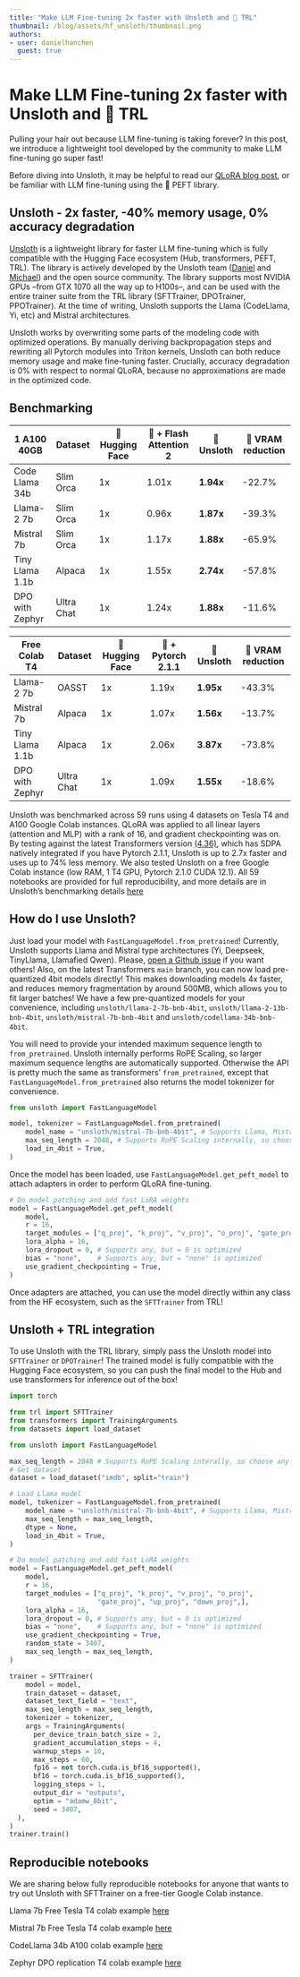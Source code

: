 ```yaml
---
title: "Make LLM Fine-tuning 2x faster with Unsloth and 🤗 TRL"
thumbnail: /blog/assets/hf_unsloth/thumbnail.png
authors:
- user: danielhanchen
  guest: true
---
```


# Make LLM Fine-tuning 2x faster with Unsloth and 🤗 TRL

Pulling your hair out because LLM fine-tuning is taking forever? In this post, we introduce a lightweight tool developed by the community to make LLM fine-tuning go super fast!

Before diving into Unsloth, it may be helpful to read our [QLoRA blog post](https://huggingface.co/blog/4bit-transformers-bitsandbytes), or be familiar with LLM fine-tuning using the 🤗 PEFT library.

## Unsloth - 2x faster, -40% memory usage, 0% accuracy degradation

[Unsloth](https://github.com/unslothai/unsloth) is a lightweight library for faster LLM fine-tuning which is fully compatible with the Hugging Face ecosystem (Hub, transformers, PEFT, TRL). The library is actively developed by the Unsloth team ([Daniel](https://huggingface.co/danielhanchen) and [Michael](https://github.com/shimmyshimmer)) and the open source community. The library supports most NVIDIA GPUs –from GTX 1070 all the way up to H100s–, and can be used with the entire trainer suite from the TRL library (SFTTrainer, DPOTrainer, PPOTrainer). At the time of writing, Unsloth supports the Llama (CodeLlama, Yi, etc) and Mistral architectures.

Unsloth works by overwriting some parts of the modeling code with optimized operations. By manually deriving backpropagation steps and rewriting all Pytorch modules into Triton kernels, Unsloth can both reduce memory usage and make fine-tuning faster. Crucially, accuracy degradation is 0% with respect to normal QLoRA, because no approximations are made in the optimized code.

## Benchmarking

| 1 A100 40GB     | Dataset   | 🤗 Hugging Face | 🤗 + Flash Attention 2 | 🦥 Unsloth     | 🦥 VRAM reduction |
|-----------------|-----------|------------------|------------------------|-----------------|-------------------|
| Code Llama 34b  | Slim Orca | 1x               | 1.01x                  | **1.94x**       | -22.7%            |
| Llama-2 7b      | Slim Orca | 1x               | 0.96x                  | **1.87x**       | -39.3%            |
| Mistral 7b      | Slim Orca | 1x               | 1.17x                  | **1.88x**       | -65.9%            |
| Tiny Llama 1.1b | Alpaca    | 1x               | 1.55x                  | **2.74x**       | -57.8%            |
| DPO with Zephyr | Ultra Chat| 1x               | 1.24x                  | **1.88x**       | -11.6%            |

| Free Colab T4   | Dataset   | 🤗 Hugging Face | 🤗 + Pytorch 2.1.1     | 🦥 Unsloth     | 🦥 VRAM reduction |
|-----------------|-----------|------------------|------------------------|-----------------|-------------------|
| Llama-2 7b      | OASST     | 1x               | 1.19x                  | **1.95x**       | -43.3%            |
| Mistral 7b      | Alpaca    | 1x               | 1.07x                  | **1.56x**       | -13.7%            |
| Tiny Llama 1.1b | Alpaca    | 1x               | 2.06x                  | **3.87x**       | -73.8%            |
| DPO with Zephyr | Ultra Chat| 1x               | 1.09x                  | **1.55x**       | -18.6%            |

Unsloth was benchmarked across 59 runs using 4 datasets on Tesla T4 and A100 Google Colab instances. QLoRA was applied to all linear layers (attention and MLP) with a rank of 16, and gradient checkpointing was on. By testing against the latest Transformers version [(4.36)](https://github.com/huggingface/transformers/releases/tag/v4.36.0), which has SDPA natively integrated if you have Pytorch 2.1.1, Unsloth is up to 2.7x faster and uses up to 74% less memory. We also tested Unsloth on a free Google Colab instance (low RAM, 1 T4 GPU, Pytorch 2.1.0 CUDA 12.1). All 59 notebooks are provided for full reproducibility, and more details are in Unsloth’s benchmarking details [here](https://unsloth.ai/blog/mistral-benchmark)

## How do I use Unsloth?

Just load your model with `FastLanguageModel.from_pretrained`! Currently, Unsloth supports Llama and Mistral type architectures (Yi, Deepseek, TinyLlama, Llamafied Qwen). Please, [open a Github issue](https://github.com/unslothai/unsloth) if you want others! Also, on the latest Transformers `main` branch, you can now load pre-quantized 4bit models directly! This makes downloading models 4x faster, and reduces memory fragmentation by around 500MB, which allows you to fit larger batches! We have a few pre-quantized models for your convenience, including `unsloth/llama-2-7b-bnb-4bit`, `unsloth/llama-2-13b-bnb-4bit`, `unsloth/mistral-7b-bnb-4bit` and `unsloth/codellama-34b-bnb-4bit`.

You will need to provide your intended maximum sequence length to `from_pretrained`. Unsloth internally performs RoPE Scaling, so larger maximum sequence lengths are automatically supported. Otherwise the API is pretty much the same as transformers’ `from_pretrained`, except that `FastLanguageModel.from_pretrained` also returns the model tokenizer for convenience.

```python
from unsloth import FastLanguageModel

model, tokenizer = FastLanguageModel.from_pretrained(
    model_name = "unsloth/mistral-7b-bnb-4bit", # Supports Llama, Mistral - replace this!
    max_seq_length = 2048, # Supports RoPE Scaling internally, so choose any!
    load_in_4bit = True,
)
```

Once the model has been loaded, use `FastLanguageModel.get_peft_model` to attach adapters in order to perform QLoRA fine-tuning.

```python
# Do model patching and add fast LoRA weights
model = FastLanguageModel.get_peft_model(
    model,
    r = 16,
    target_modules = ["q_proj", "k_proj", "v_proj", "o_proj", "gate_proj", "up_proj", "down_proj"],
    lora_alpha = 16,
    lora_dropout = 0, # Supports any, but = 0 is optimized
    bias = "none",    # Supports any, but = "none" is optimized
    use_gradient_checkpointing = True,
)
```

Once adapters are attached, you can use the model directly within any class from the HF ecosystem, such as the `SFTTrainer` from TRL!

## Unsloth + TRL integration

To use Unsloth with the TRL library, simply pass the Unsloth model into `SFTTrainer` or `DPOTrainer`! The trained model is fully compatible with the Hugging Face ecosystem, so you can push the final model to the Hub and use transformers for inference out of the box!

```python
import torch

from trl import SFTTrainer
from transformers import TrainingArguments
from datasets import load_dataset

from unsloth import FastLanguageModel

max_seq_length = 2048 # Supports RoPE Scaling interally, so choose any!
# Get dataset
dataset = load_dataset("imdb", split="train")

# Load Llama model
model, tokenizer = FastLanguageModel.from_pretrained(
    model_name = "unsloth/mistral-7b-bnb-4bit", # Supports Llama, Mistral - replace this!
    max_seq_length = max_seq_length,
    dtype = None,
    load_in_4bit = True,
)

# Do model patching and add fast LoRA weights
model = FastLanguageModel.get_peft_model(
    model,
    r = 16,
    target_modules = ["q_proj", "k_proj", "v_proj", "o_proj",
                      "gate_proj", "up_proj", "down_proj",],
    lora_alpha = 16,
    lora_dropout = 0, # Supports any, but = 0 is optimized
    bias = "none",    # Supports any, but = "none" is optimized
    use_gradient_checkpointing = True,
    random_state = 3407,
    max_seq_length = max_seq_length,
)

trainer = SFTTrainer(
    model = model,
    train_dataset = dataset,
    dataset_text_field = "text",
    max_seq_length = max_seq_length,
    tokenizer = tokenizer,
    args = TrainingArguments(
      per_device_train_batch_size = 2,
      gradient_accumulation_steps = 4,
      warmup_steps = 10,
      max_steps = 60,
      fp16 = not torch.cuda.is_bf16_supported(),
      bf16 = torch.cuda.is_bf16_supported(),
      logging_steps = 1,
      output_dir = "outputs",
      optim = "adamw_8bit",
      seed = 3407,
  ),
)
trainer.train()
```

## Reproducible notebooks

We are sharing below fully reproducible notebooks for anyone that wants to try out Unsloth with SFTTrainer on a free-tier Google Colab instance.

Llama 7b Free Tesla T4 colab example [here](https://huggingface.co/datasets/unsloth/notebooks/blob/main/Alpaca_%2B_Llama_7b_full_example.ipynb)

Mistral 7b Free Tesla T4 colab example [here](https://huggingface.co/datasets/unsloth/notebooks/blob/main/Alpaca_%2B_Mistral_7b_full_example.ipynb)

CodeLlama 34b A100 colab example [here](https://huggingface.co/datasets/unsloth/notebooks/blob/main/Alpaca_%2B_Codellama_34b_full_example.ipynb)

Zephyr DPO replication T4 colab example [here](https://huggingface.co/datasets/unsloth/notebooks/blob/main/DPO_Zephyr_Unsloth_Example.ipynb)
